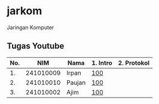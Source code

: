 # jarkom
Jaringan Komputer

## Tugas Youtube

| No. | NIM | Nama | 1. Intro | 2. Protokol |
| --- | --- | --- | --- | --- |
| 1. | 241010009 | Irpan | [100](https://www.youtube.com/watch?v=6xNA3ZfC-sY) | |
| 2. | 241010010 | Paujan | [100](https://www.youtube.com/watch?v=-r5czAsrjMk) | |
| 3. | 241010002 | Ajim | [100](https://www.youtube.com/watch?v=2WuEfUuJXtM) | |

